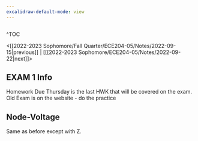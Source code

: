 ```yaml
---
excalidraw-default-mode: view
---
```



```toc

```
^TOC

<[[2022-2023 Sophomore/Fall Quarter/ECE204-05/Notes/2022-09-15|previous]] | [[[2022-2023 Sophomore/ECE204-05/Notes/2022-09-22|next]]>

## EXAM 1 Info

Homework Due Thursday is the last HWK that will be covered on the exam.
Old Exam is on the website - do the practice

## Node-Voltage
Same as before except with Z.
